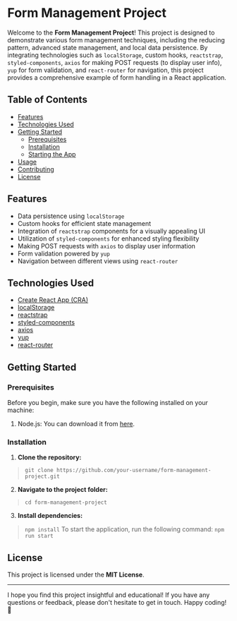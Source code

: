 # Form Management Project

Welcome to the **Form Management Project**! This project is designed to demonstrate various form management techniques, including the reducing pattern, advanced state management, and local data persistence. By integrating technologies such as `localStorage`, custom hooks, `reactstrap`, `styled-components`, `axios` for making POST requests (to display user info), `yup` for form validation, and `react-router` for navigation, this project provides a comprehensive example of form handling in a React application.

## Table of Contents

- [Features](#features)
- [Technologies Used](#technologies-used)
- [Getting Started](#getting-started)
  - [Prerequisites](#prerequisites)
  - [Installation](#installation)
  - [Starting the App](#starting-the-app)
- [Usage](#usage)
- [Contributing](#contributing)
- [License](#license)

## Features

- Data persistence using `localStorage`
- Custom hooks for efficient state management
- Integration of `reactstrap` components for a visually appealing UI
- Utilization of `styled-components` for enhanced styling flexibility
- Making POST requests with `axios` to display user information
- Form validation powered by `yup`
- Navigation between different views using `react-router`

## Technologies Used

- [Create React App (CRA)](https://reactjs.org/docs/create-a-new-react-app.html)
- [localStorage](https://developer.mozilla.org/en-US/docs/Web/API/Window/localStorage)
- [reactstrap](https://reactstrap.github.io/)
- [styled-components](https://styled-components.com/)
- [axios](https://axios-http.com/)
- [yup](https://github.com/jquense/yup)
- [react-router](https://reactrouter.com/)

## Getting Started

### Prerequisites

Before you begin, make sure you have the following installed on your machine:

1. Node.js: You can download it from [here](https://nodejs.org/).

### Installation

1. **Clone the repository:**
> `git clone https://github.com/your-username/form-management-project.git`
2. **Navigate to the project folder:**
> `cd form-management-project`
3. **Install dependencies:**
> `npm install`
To start the application, run the following command:
> `npm run start`

## License

This project is licensed under the **MIT License**.

---

I hope you find this project insightful and educational! If you have any questions or feedback, please don't hesitate to get in touch. Happy coding! 🚀
